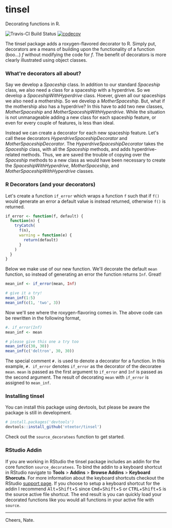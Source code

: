 # tinsel

Decorating functions in R.

![Travis-CI Build Status](https://travis-ci.org/nteetor/tinsel.svg?branch=master) [![codecov](https://codecov.io/gh/nteetor/tinsel/branch/master/graph/badge.svg)](https://codecov.io/gh/nteetor/tinsel)


The tinsel package adds a roxygen-flavored decorator to R. Simply put, 
decorators are a means of building upon the functionality of a function (boo...)
*f* without modifying the code for *f*. The benefit of decorators is more
clearly illustrated using object classes.

### What're decorators all about?

Say we develop a *Spaceship* class. In addition to our standard *Spaceship*
class, we also need a class for a spaceship with a hyperdrive. So we develop a 
*SpaceshipWithHyperdrive* class. Hoever, given all our spaceships we also need a
mothership. So we develop a *MotherSpaceship*. But, what if the mothership also 
has a hyperdrive? In this have to add two new classes, *MotherSpaceship* and 
*MotherSpaceshipWithHyperdrive*. While the situation is not unmanageable adding 
a new class for each spaceship feature, or even for every couple of features, is
less than ideal.

Instead we can create a decorator for each new spaceship feature. Let's call 
these decorators *HyperdriveSpaceshipDecorator* and *MotherSpaceshipDecorator*. 
The *HyperdriveSpaceshipDecorator* takes the *Spaceship* class, with all the 
*Spaceship* methods, and adds hyperdrive-related methods. Thus, we are saved the
trouble of copying over the *Spaceship* methods to a new class as would have
been necessary to create the *SpaceshipWithHyperdrive*, *MotherSpaceship*,
and *MotherSpaceshipWithHyperdrive* classes.

### R Decorators (and your decorators)

Let's create a function `if_error` which wraps a function `f` such that if `f()`
would generate an error a default value is instead returned, otherwise `f()` is 
returned.

```R
if_error <- function(f, default) {
  function(n) {
    tryCatch(
      f(n),
      warning = function(e) {
        return(default)
      }
    )
  }
}
```

Below we make use of our new function. We'll decorate the default `mean`
function, so instead of generating an error the function returns `Inf`. Great!

```R
mean_inf <- if_error(mean, Inf)

# give it a try!
mean_inf(1:5)
mean_inf(c(1, 'two', 3))
```

Now we'll see where the roxygen-flavoring comes in. The above code can be 
rewritten in the following format,

```R
#. if_error(Inf)
mean_inf <- mean

# please give this one a try too
mean_inf(c(30, 30))
mean_inf(c('deltron', 30, 30))
```

The special comment `#.` is used to denote a decorator for a function. In this 
example, `#. if_error` denotes `if_error` as the decorator of the decoratee
`mean`. `mean` is passed as the first argument to `if_error` and `Inf` is passed
as the second argument. The result of decorating `mean` with `if_error` is
assigned to `mean_inf`.

### Installing tinsel

You can install this package using devtools, but please be aware the package is
still in development.

```R
# install.packages('devtools')
devtools::install_github('nteetor/tinsel')
```

Check out the `source_decoratees` function to get started. 

### RStudio Addin

If you are working in RStudio the tinsel package includes an addin for the core 
function `source_decoratees`. To bind the addin to a keyboard shortcut in
RStudio navigate to **Tools** > **Addins** > **Browse Addins** > **Keyboard 
Shorcuts**. For more information about the keyboard shortcuts checkout the 
RStudio [support 
page](https://support.rstudio.com/hc/en-us/articles/206382178-Customizing-Keyboard-Shortcuts).
If you choose to setup a keyboard shortcut for the addin I recommend
<kbd>Alt</kbd>+<kbd>Shift</kbd>+<kbd>S</kbd> since 
<kbd>Cmd</kbd>+<kbd>Shift</kbd>+<kbd>S</kbd> or 
<kbd>CTRL</kbd>+<kbd>Shift</kbd>+<kbd>S</kbd> is the source active file 
shortcut. The end result is you can quickly load your decorated functions like
you would all functions in your active file with `source`.

---

Cheers, Nate.
